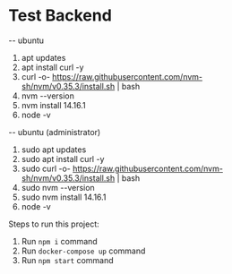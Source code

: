 # Test Backend

-- ubuntu

1. apt updates
2. apt install curl -y
3. curl -o- https://raw.githubusercontent.com/nvm-sh/nvm/v0.35.3/install.sh | bash
4. nvm --version
5. nvm install 14.16.1
6. node -v

-- ubuntu (administrator)

1. sudo apt updates
2. sudo apt install curl -y
3. sudo curl -o- https://raw.githubusercontent.com/nvm-sh/nvm/v0.35.3/install.sh | bash
4. sudo nvm --version
5. sudo nvm install 14.16.1
6. node -v

Steps to run this project:

1. Run `npm i` command
2. Run `docker-compose up` command
3. Run `npm start` command
